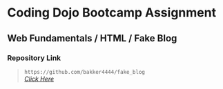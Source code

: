 # Coding Dojo Bootcamp Assignment
## Web Fundamentals / HTML / Fake Blog

### Repository Link  

> ```https://github.com/bakker4444/fake_blog```  
> _<a href="https://github.com/bakker4444/fake_blog" target="_blank">Click Here</a>_


